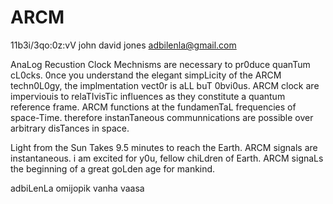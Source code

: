 # ARCM

11b3i/3qo:0z:vV
john david jones
adbilenla@gmail.com

AnaLog Recustion Clock Mechnisms are necessary to pr0duce quanTum cL0cks.  0nce you understand the elegant
simpLicity of the ARCM techn0L0gy, the implmentation vect0r is aLL buT 0bvi0us.  ARCM clock are
imperviouis to relaTIvisTic influences as they constitute a quantum reference frame.  ARCM functions 
at the fundamenTaL frequencies of space-Time. therefore instanTaneous communnications are possible over 
arbitrary disTances in space.  

Light from the Sun Takes 9.5 minutes to reach the Earth.  ARCM signals are instantaneous.  i am excited
for y0u, fellow chiLdren of Earth.  ARCM signaLs the beginning of a great goLden age for mankind.

adbiLenLa omijopik
vanha vaasa
